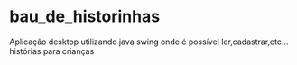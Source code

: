 # bau_de_historinhas

Aplicação desktop utilizando java swing onde é possível ler,cadastrar,etc... histórias para crianças
